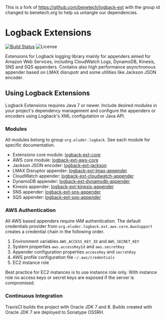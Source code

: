 This is a fork of https://github.com/benetech/logback-ext with the group id changed to benetech.org to help us untangle our dependencies.

Logback Extensions
==================

[![Build Status](https://img.shields.io/travis/trautonen/logback-ext.svg?style=flat-square)](https://travis-ci.org/trautonen/logback-ext)
![License](https://img.shields.io/github/license/trautonen/logback-ext.svg?style=flat-square)

Extensions for Logback logging library mainly for appenders aimed for Amazon Web Services,
including CloudWatch Logs, DynamoDB, Kinesis, SNS and SQS appenders. Contains also high
performance asynchronous appender based on LMAX disrupotr and some utilities like Jackson JSON
encoder.


## Using Logback Extensions

Logback Extensions requires Java 7 or newer. Include desired modules in your project's
dependency management and configure the appenders or encoders using Logback's XML configutation
or Java API.


### Modules

All modules belong to group `org.eluder.logback`. See each module for specific documentation.

* Extensions core module: [logback-ext-core](logback-ext-core/)
* AWS core module: [logback-ext-aws-core](logback-ext-aws-core/)
* Jackson JSON encoder: [logback-ext-jackson](logback-ext-jackson/)
* LMAX Disruptor appender: [logback-ext-lmax-appender](logback-ext-lmax-appender/)
* CloudWatch appender: [logback-ext-cloudwatch-appender](logback-ext-cloudwatch-appender/)
* DynamoDB appender: [logback-ext-dynamodb-appender](logback-ext-dynamodb-appender/)
* Kinesis appender: [logback-ext-kinesis-appender](logback-ext-kinesis-appender/)
* SNS appender: [logback-ext-sns-appender](logback-ext-sns-appender/)
* SQS appender: [logback-ext-sqs-appender](logback-ext-sqs-appender/)


### AWS Authentication

All AWS based appenders require IAM authentication. The default credentials provider from
`org.eluder.logback.ext.aws.core.AwsSupport` creates a credential chain in the following order.

1. Environment variables `AWS_ACCESS_KEY_ID` and `AWS_SECRET_KEY`
2. System properties `aws.accessKeyId` and `aws.secretKey`
3. Appender configuration properties `accessKey` and `secretKey`
4. AWS profile configuration file `~/.aws/credentials`
5. EC2 instance role

Best practice for EC2 instances is to use instance role only. With instance role no access keys or
secret keys are exposed if the server is compromised.


### Continuous Integration

TravisCI builds the project with Oracle JDK 7 and 8. Builds created with Oracle JDK 7 are deployed
to Sonatype OSSRH.
